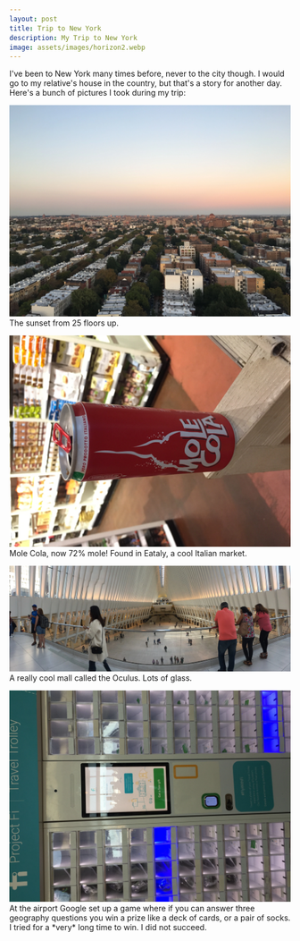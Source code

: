 ```yaml
---
layout: post
title: Trip to New York
description: My Trip to New York
image: assets/images/horizon2.webp
---
```


I've been to New York many times before, never to the city though. I would go to my relative's house in the country, but that's a story for another day.
Here's a bunch of pictures I took during my trip:

<p>
  <span class="image left">
    <img src="assets/images/horizon1.webp" alt="">
  </span>
  The sunset from 25 floors up.
</p>
<p>
  <span class="image right">
    <img src="assets/images/molecola1.webp" alt="">
  </span>
  Mole Cola, now 72% mole!
  Found in Eataly, a cool Italian market.
</p>
<p>
  <span class="image left">
    <img src="assets/images/oculus1.webp" alt="">
  </span>
  A really cool mall called the Oculus. Lots of glass.
</p>
<p>
  <span class="image right">
    <img src="assets/images/projectfi.webp" alt="">
  </span>
  At the airport Google set up a game where if you can answer three geography questions you win a prize like a deck of cards, or a pair of socks. I tried for a *very* long time to win. I did not succeed.
</p>
